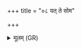 +++
title = "०८ यत् ते सोम"

+++
<details><summary>मूलम् (GR)</summary>

यत् ते सोम गवाशिरो  
यवाशिरो भजामहे ।  
वातापे पीव इद् भव ॥
</details>